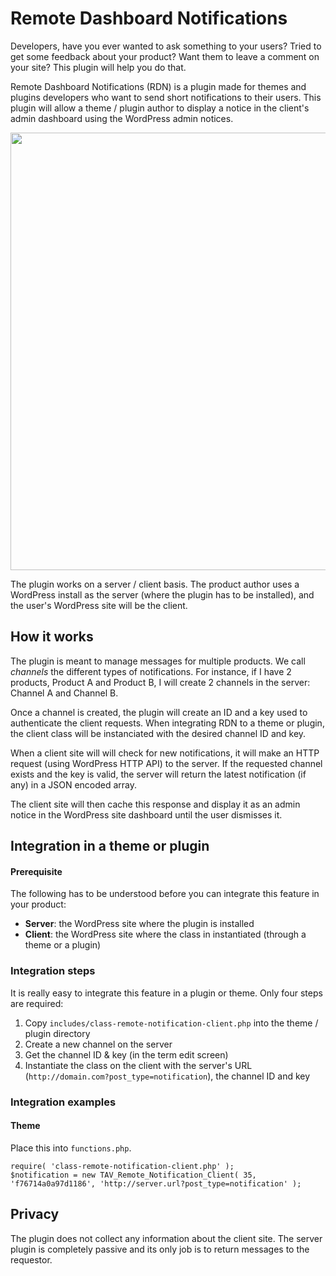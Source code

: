 Remote Dashboard Notifications
==============================

Developers, have you ever wanted to ask something to your users? Tried to get some feedback about your product? Want them to leave a comment on your site? This plugin will help you do that. 

Remote Dashboard Notifications (RDN) is a plugin made for themes and plugins developers who want to send short notifications to their users. This plugin will allow a theme / plugin author to display a notice in the client's admin dashboard using the WordPress admin notices.

<img src="http://i.imgur.com/hhMz2J7.jpg" width="700" />

The plugin works on a server / client basis. The product author uses a WordPress install as the server (where the plugin has to be installed), and the user's WordPress site will be the client.

## How it works

The plugin is meant to manage messages for multiple products. We call _channels_ the different types of notifications. For instance, if I have 2 products, Product A and Product B, I will create 2 channels in the server: Channel A and Channel B.

Once a channel is created, the plugin will create an ID and a key used to authenticate the client requests. When integrating RDN to a theme or plugin, the client class will be instanciated with the desired channel ID and key.

When a client site will will check for new notifications, it will make an HTTP request (using WordPress HTTP API) to the server. If the requested channel exists and the key is valid, the server will return the latest notification (if any) in a JSON encoded array.

The client site will then cache this response and display it as an admin notice in the WordPress site dashboard until the user dismisses it.

## Integration in a theme or plugin

#### Prerequisite

The following has to be understood before you can integrate this feature in your product:

* **Server**: the WordPress site where the plugin is installed
* **Client**: the WordPress site where the class in instantiated (through a theme or a plugin)

### Integration steps

It is really easy to integrate this feature in a plugin or theme. Only four steps are required:

1. Copy `includes/class-remote-notification-client.php` into the theme / plugin directory
2. Create a new channel on the server
3. Get the channel ID & key (in the term edit screen)
4. Instantiate the class on the client with the server's URL (`http://domain.com?post_type=notification`), the channel ID and key

### Integration examples

#### Theme

Place this into `functions.php`.

    require( 'class-remote-notification-client.php' );
    $notification = new TAV_Remote_Notification_Client( 35, 'f76714a0a97d1186', 'http://server.url?post_type=notification' );

## Privacy

The plugin does not collect any information about the client site. The server plugin is completely passive and its only job is to return messages to the requestor.